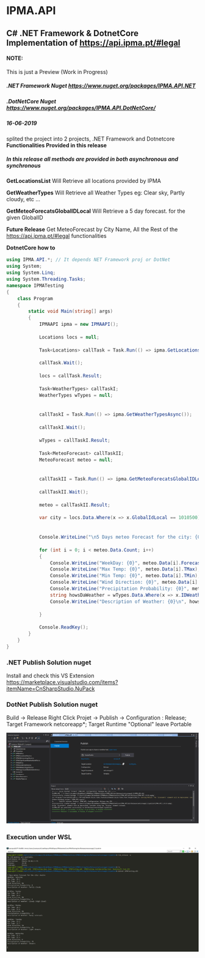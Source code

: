 # IPMA.API
## C# .NET Framework & DotnetCore Implementation of https://api.ipma.pt/#legal
#### __NOTE:__ 
This is just a Preview (Work in Progress)

##### .NET Framework Nuget https://www.nuget.org/packages/IPMA.API.NET

##### .DotNetCore Nuget https://www.nuget.org/packages/IPMA.API.DotNetCore/

##### **16-06-2019** 
splited the project into 2 projects, .NET Framework and Dotnetcore
**Functionalities Provided in this release**

##### In this release all methods are provided in both asynchronous and synchronous

**GetLocationsList** 
Will Retrieve all locations provided by IPMA

**GetWeatherTypes**
Will Retrieve all Weather Types 
eg: Clear sky, Partly cloudy, etc ...

**GetMeteoForecatsGlobalIDLocal**
Will Retrieve a 5 day forecast. for the given GlobalID

**Future Release**
Get MeteoForecast by City Name,
All the Rest of the https://api.ipma.pt/#legal functionalities

**DotnetCore  how to**
```csharp
using IPMA.API.*; // It depends NET Framework proj or DotNet
using System;
using System.Linq;
using System.Threading.Tasks;
namespace IPMATesting
{
	class Program
	{
		static void Main(string[] args)
		{
			IPMAAPI ipma = new IPMAAPI();

			Locations locs = null;

			Task<Locations> callTask = Task.Run(() => ipma.GetLocationsListAsync());

			callTask.Wait();

			locs = callTask.Result;

			Task<WeatherTypes> callTaskI;
			WeatherTypes wTypes = null;


			callTaskI = Task.Run(() => ipma.GetWeatherTypesAsync());

			callTaskI.Wait();

			wTypes = callTaskI.Result;

			Task<MeteoForecast> callTaskII;
			MeteoForecast meteo = null;


			callTaskII = Task.Run(() => ipma.GetMeteoForecatsGlobalIDLocalAsync(1010500));

			callTaskII.Wait();

			meteo = callTaskII.Result;

			var city = locs.Data.Where(x => x.GlobalIdLocal == 1010500).Select(x => x.Local).SingleOrDefault();


			Console.WriteLine("\n5 Days meteo Forecast for the city: {0}", city);

			for (int i = 0; i < meteo.Data.Count; i++)
			{
				Console.WriteLine("WeekDay: {0}", meteo.Data[i].ForecastDate.DayOfWeek);
				Console.WriteLine("Max Temp: {0}", meteo.Data[i].TMax);
				Console.WriteLine("Min Temp: {0}", meteo.Data[i].TMin);
				Console.WriteLine("Wind Direction: {0}", meteo.Data[i].PredWindDir);
				Console.WriteLine("Precipitation Probability: {0}", meteo.Data[i].PrecipitaProb);
				string howsDaWeather = wTypes.Data.Where(x => x.IDWeatherType == meteo.Data[i].IDWeatherType).Select(y => y.DescIdWeatherTypeEN).SingleOrDefault();
				Console.WriteLine("Description of Weather: {0}\n", howsDaWeather);

			}

			Console.ReadKey();
		}
	}
}

```

### .NET Publish Solution nuget
Install and check this VS Extension https://marketplace.visualstudio.com/items?itemName=CnSharpStudio.NuPack

### DotNet Publish Solution nuget
Build -> Release
Right Click Projet -> Publish -> Configuration : Release; Target Framework netcoreapp*; Target Runtime "Optional" leave Portable

![alt text](https://github.com/jlKampos/IPMA.API/blob/master/Image_002.png)


### Execution under WSL
![alt text](https://github.com/jlKampos/IPMA.API/blob/master/Image_001.png)
